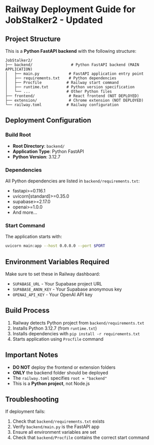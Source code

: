 # Railway Deployment Guide for JobStalker2 - Updated

## Project Structure
This is a **Python FastAPI backend** with the following structure:

```
JobStalker2/
├── backend/                 # Python FastAPI backend (MAIN APPLICATION)
│   ├── main.py             # FastAPI application entry point
│   ├── requirements.txt    # Python dependencies
│   ├── Procfile           # Railway start command
│   ├── runtime.txt        # Python version specification
│   └── ...                # Other Python files
├── frontend/               # React frontend (NOT DEPLOYED)
├── extension/              # Chrome extension (NOT DEPLOYED)
└── railway.toml           # Railway configuration
```

## Deployment Configuration

### Build Root
- **Root Directory**: `backend/`
- **Application Type**: Python FastAPI
- **Python Version**: 3.12.7

### Dependencies
All Python dependencies are listed in `backend/requirements.txt`:
- fastapi>=0.116.1
- uvicorn[standard]>=0.35.0
- supabase>=2.17.0
- openai>=1.0.0
- And more...

### Start Command
The application starts with:
```bash
uvicorn main:app --host 0.0.0.0 --port $PORT
```

## Environment Variables Required
Make sure to set these in Railway dashboard:
- `SUPABASE_URL` - Your Supabase project URL
- `SUPABASE_ANON_KEY` - Your Supabase anonymous key
- `OPENAI_API_KEY` - Your OpenAI API key

## Build Process
1. Railway detects Python project from `backend/requirements.txt`
2. Installs Python 3.12.7 (from `runtime.txt`)
3. Installs dependencies with `pip install -r requirements.txt`
4. Starts application using `Procfile` command

## Important Notes
- **DO NOT** deploy the frontend or extension folders
- **ONLY** the backend folder should be deployed
- The `railway.toml` specifies `root = "backend"`
- This is a **Python project**, not Node.js

## Troubleshooting
If deployment fails:
1. Check that `backend/requirements.txt` exists
2. Verify `backend/main.py` is the FastAPI app
3. Ensure all environment variables are set
4. Check that `backend/Procfile` contains the correct start command
